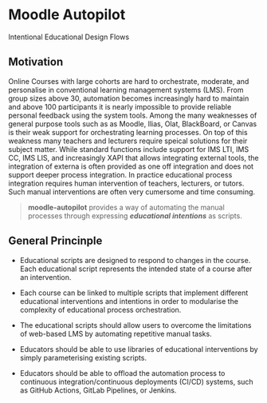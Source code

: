 # Moodle Autopilot
Intentional Educational Design Flows

## Motivation

Online Courses with large cohorts are hard to orchestrate, moderate, and personalise in conventional learning management systems (LMS). From group sizes above 30, automation becomes increasingly hard to maintain and above 100 participants it is nearly impossible to provide reliable personal feedback using the system tools. Among the many weaknesses of general purpose tools such as as Moodle, Ilias, Olat, BlackBoard, or Canvas is their weak support for orchestrating learning processes. On top of this weakness many teachers and lecturers require speical solutions for their subject matter. While standard functions include support for IMS LTI, IMS CC, IMS LIS, and increasingly XAPI that allows integrating external tools, the integration of externa is often provided as one off integration and does not support deeper process integration. In practice educational process integration requires human intervention of teachers, lecturers, or tutors. Such manual interventions are often very cumersome and time consuming. 

> **moodle-autopilot** provides a way of automating the manual processes through expressing ***educational intentions*** as scripts. 

## General Princinple 

* Educational scripts are designed to respond to changes in the course. Each educational script represents the intended state of a course after an intervention.

* Each course can be linked to multiple scripts that implement different educational interventions and intentions in order to modularise the complexity of educational process orchestration. 

* The educational scripts should allow users to overcome the limitations of web-based LMS by automating repetitive manual tasks.

* Educators should be able to use libraries of educational interventions by simply parameterising existing scripts. 

* Educators should be able to offload the automation process to continuous integration/continuous deployments (CI/CD) systems, such as GitHub Actions, GitLab Pipelines, or Jenkins. 
